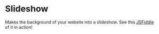 Slideshow
=========

Makes the background of your website into a slideshow. See this <a href="http://jsfiddle.net/pzp1997/5vTW6/26/embedded/result/">JSFiddle</a> of it in action!
